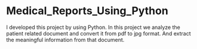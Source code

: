 # Medical_Reports_Using_Python
I developed this project by using Python. In this project we analyze the patient related document and convert it from pdf to jpg format. And extract the meaningful information from that document.
